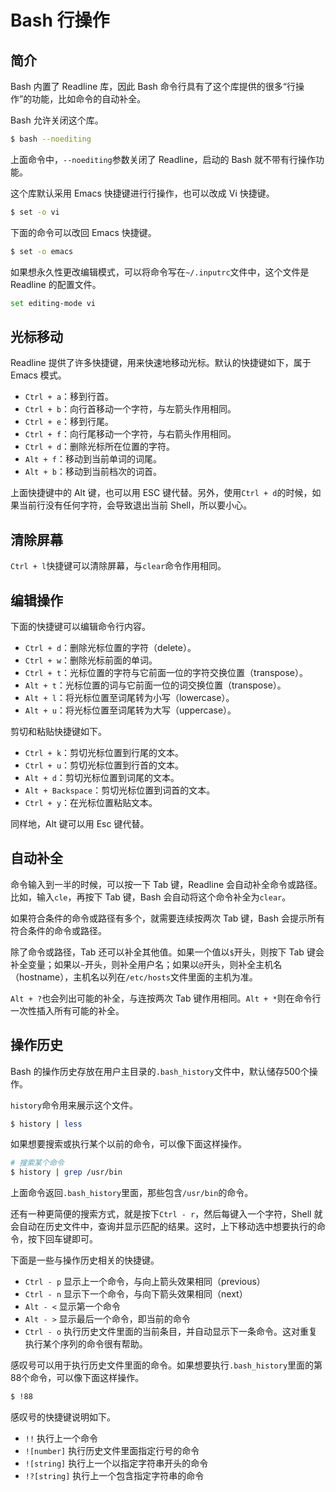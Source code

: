 # Bash 行操作

## 简介

Bash 内置了 Readline 库，因此 Bash 命令行具有了这个库提供的很多“行操作”的功能，比如命令的自动补全。

Bash 允许关闭这个库。

```bash
$ bash --noediting
```

上面命令中，`--noediting`参数关闭了 Readline，启动的 Bash 就不带有行操作功能。

这个库默认采用 Emacs 快捷键进行行操作，也可以改成 Vi 快捷键。

```bash
$ set -o vi
```

下面的命令可以改回 Emacs 快捷键。

```bash
$ set -o emacs
```

如果想永久性更改编辑模式，可以将命令写在`~/.inputrc`文件中，这个文件是 Readline 的配置文件。

```bash
set editing-mode vi
```

## 光标移动

Readline 提供了许多快捷键，用来快速地移动光标。默认的快捷键如下，属于 Emacs 模式。

- `Ctrl + a`：移到行首。
- `Ctrl + b`：向行首移动一个字符，与左箭头作用相同。
- `Ctrl + e`：移到行尾。
- `Ctrl + f`：向行尾移动一个字符，与右箭头作用相同。
- `Ctrl + d`：删除光标所在位置的字符。
- `Alt + f`：移动到当前单词的词尾。
- `Alt + b`：移动到当前档次的词首。

上面快捷键中的 Alt 键，也可以用 ESC 键代替。另外，使用`Ctrl + d`的时候，如果当前行没有任何字符，会导致退出当前 Shell，所以要小心。

## 清除屏幕

`Ctrl + l`快捷键可以清除屏幕，与`clear`命令作用相同。

## 编辑操作

下面的快捷键可以编辑命令行内容。

- `Ctrl + d`：删除光标位置的字符（delete）。
- `Ctrl + w`：删除光标前面的单词。
- `Ctrl + t`：光标位置的字符与它前面一位的字符交换位置（transpose）。
- `Alt + t`：光标位置的词与它前面一位的词交换位置（transpose）。
- `Alt + l`：将光标位置至词尾转为小写（lowercase）。
- `Alt + u`：将光标位置至词尾转为大写（uppercase）。

剪切和粘贴快捷键如下。

- `Ctrl + k`：剪切光标位置到行尾的文本。
- `Ctrl + u`：剪切光标位置到行首的文本。
- `Alt + d`：剪切光标位置到词尾的文本。
- `Alt + Backspace`：剪切光标位置到词首的文本。
- `Ctrl + y`：在光标位置粘贴文本。

同样地，Alt 键可以用 Esc 键代替。

## 自动补全

命令输入到一半的时候，可以按一下 Tab 键，Readline 会自动补全命令或路径。比如，输入`cle`，再按下 Tab 键，Bash 会自动将这个命令补全为`clear`。

如果符合条件的命令或路径有多个，就需要连续按两次 Tab 键，Bash 会提示所有符合条件的命令或路径。

除了命令或路径，Tab 还可以补全其他值。如果一个值以`$`开头，则按下 Tab 键会补全变量；如果以`~`开头，则补全用户名；如果以`@`开头，则补全主机名（hostname），主机名以列在`/etc/hosts`文件里面的主机为准。

`Alt + ?`也会列出可能的补全，与连按两次 Tab 键作用相同。`Alt + *`则在命令行一次性插入所有可能的补全。

## 操作历史

Bash 的操作历史存放在用户主目录的`.bash_history`文件中，默认储存500个操作。

`history`命令用来展示这个文件。

```bash
$ history | less
```

如果想要搜索或执行某个以前的命令，可以像下面这样操作。

```bash
# 搜索某个命令
$ history | grep /usr/bin
```

上面命令返回`.bash_history`里面，那些包含`/usr/bin`的命令。

还有一种更简便的搜索方式，就是按下`Ctrl - r`，然后每键入一个字符，Shell 就会自动在历史文件中，查询并显示匹配的结果。这时，上下移动选中想要执行的命令，按下回车键即可。

下面是一些与操作历史相关的快捷键。

- `Ctrl - p` 显示上一个命令，与向上箭头效果相同（previous）
- `Ctrl - n` 显示下一个命令，与向下箭头效果相同（next）
- `Alt - <` 显示第一个命令
- `Alt - >` 显示最后一个命令，即当前的命令
- `Ctrl - o` 执行历史文件里面的当前条目，并自动显示下一条命令。这对重复执行某个序列的命令很有帮助。

感叹号可以用于执行历史文件里面的命令。如果想要执行`.bash_history`里面的第88个命令，可以像下面这样操作。

```bash
$ !88
```

感叹号的快捷键说明如下。

- `!!` 执行上一个命令
- `![number]` 执行历史文件里面指定行号的命令
- `![string]` 执行上一个以指定字符串开头的命令
- `!?[string]` 执行上一个包含指定字符串的命令

